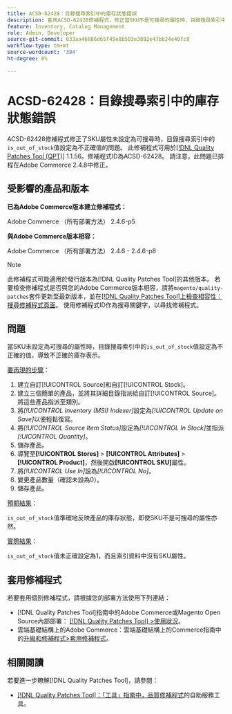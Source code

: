 ```yaml
---
title: ACSD-62428：目錄搜尋索引中的庫存狀態錯誤
description: 套用ACSD-62428修補程式，修正當SKU不是可搜尋的屬性時，目錄搜尋索引中的「is_out_of_stock」值設定不正確的問題。
feature: Inventory, Catalog Management
role: Admin, Developer
source-git-commit: 633aa46886d65f45e8b503e3892e47bb24e40fc0
workflow-type: tm+mt
source-wordcount: '384'
ht-degree: 0%

---
```


# ACSD-62428：目錄搜尋索引中的庫存狀態錯誤

ACSD-62428修補程式修正了SKU屬性未設定為可搜尋時，目錄搜尋索引中的`is_out_of_stock`值設定為不正確值的問題。 此修補程式可用於[[!DNL Quality Patches Tool (QPT)]](/help/tools/quality-patches-tool/quality-patches-tool-to-self-serve-quality-patches.md) 1.1.56。修補程式ID為ACSD-62428。 請注意，此問題已排程在Adobe Commerce 2.4.8中修正。

## 受影響的產品和版本

**已為Adobe Commerce版本建立修補程式：**

Adobe Commerce （所有部署方法） 2.4.6-p5

**與Adobe Commerce版本相容：**

Adobe Commerce （所有部署方法） 2.4.6 - 2.4.6-p8

>[!NOTE]
>
>此修補程式可能適用於發行版本為[!DNL Quality Patches Tool]的其他版本。 若要檢查修補程式是否與您的Adobe Commerce版本相容，請將`magento/quality-patches`套件更新至最新版本，並在[[!DNL Quality Patches Tool]上檢查相容性：搜尋修補程式頁面](https://experienceleague.adobe.com/tools/commerce-quality-patches/index.html?lang=zh-Hant)。 使用修補程式ID作為搜尋關鍵字，以尋找修補程式。

## 問題

當SKU未設定為可搜尋的屬性時，目錄搜尋索引中的`is_out_of_stock`值設定為不正確的值，導致不正確的庫存表示。

<u>要再現的步驟</u>：

1. 建立自訂[!UICONTROL Source]和自訂[!UICONTROL Stock]。
1. 建立三個簡單的產品，並將其詳細目錄指派給自訂[!UICONTROL Source]。 將這些產品指派至類別。
1. 將&#x200B;*[!UICONTROL Inventory (MSI) Indexer]*&#x200B;設定為&#x200B;*[!UICONTROL Update on Save]*&#x200B;以便輕鬆復寫。
1. 將&#x200B;*[!UICONTROL Source Item Status]*&#x200B;設定為&#x200B;*[!UICONTROL In Stock]*&#x200B;並指派&#x200B;*[!UICONTROL Quantity]*。
1. 儲存產品。
1. 導覽至&#x200B;**[!UICONTROL Stores]** > **[!UICONTROL Attributes]** > **[!UICONTROL Product]**，然後開啟&#x200B;**[!UICONTROL SKU]**&#x200B;屬性。
1. 將&#x200B;*[!UICONTROL Use In]*&#x200B;設為&#x200B;*[!UICONTROL No]*。
1. 變更產品數量（確認未設為0）。
1. 儲存產品。

<u>預期結果</u>：

`is_out_of_stock`值準確地反映產品的庫存狀態，即使SKU不是可搜尋的屬性亦然。

<u>實際結果</u>：

`is_out_of_stock`值未正確設定為1，而且索引資料中沒有SKU屬性。

## 套用修補程式

若要套用個別修補程式，請根據您的部署方法使用下列連結：

* [!DNL Quality Patches Tool]指南中的Adobe Commerce或Magento Open Source內部部署： [[!DNL Quality Patches Tool] >使用狀況](/help/tools/quality-patches-tool/usage.md)。
* 雲端基礎結構上的Adobe Commerce：雲端基礎結構上的Commerce指南中的[升級和修補程式>套用修補程式](https://experienceleague.adobe.com/docs/commerce-cloud-service/user-guide/develop/upgrade/apply-patches.html?lang=zh-Hant)。

## 相關閱讀

若要進一步瞭解[!DNL Quality Patches Tool]，請參閱：

* [[!DNL Quality Patches Tool]：「工具」指南中，品質修補程式](/help/tools/quality-patches-tool/quality-patches-tool-to-self-serve-quality-patches.md)的自助服務工具。
